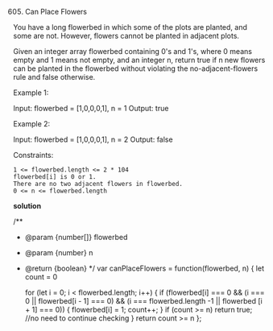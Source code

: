 605. Can Place Flowers

You have a long flowerbed in which some of the plots are planted, and some are not. However, flowers cannot be planted in adjacent plots.

Given an integer array flowerbed containing 0's and 1's, where 0 means empty and 1 means not empty, and an integer n, return true if n new flowers can be planted in the flowerbed without violating the no-adjacent-flowers rule and false otherwise.

 

Example 1:

Input: flowerbed = [1,0,0,0,1], n = 1
Output: true

Example 2:

Input: flowerbed = [1,0,0,0,1], n = 2
Output: false

 

Constraints:

    1 <= flowerbed.length <= 2 * 104
    flowerbed[i] is 0 or 1.
    There are no two adjacent flowers in flowerbed.
    0 <= n <= flowerbed.length

**solution**

/**
 * @param {number[]} flowerbed
 * @param {number} n
 * @return {boolean}
 */
var canPlaceFlowers = function(flowerbed, n) {
    let count = 0

    for (let i = 0; i < flowerbed.length; i++) {
        if (flowerbed[i] === 0 &&
        (i === 0 || flowerbed[i - 1] === 0) &&
        (i === flowerbed.length -1 || flowerbed [i + 1] === 0)) {
            flowerbed[i] = 1;
            count++;
        }
        if (count >= n) return true; //no need to continue checking
    }
    return count >= n
};
